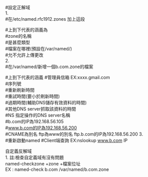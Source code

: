 #設定正解域  
1.  
#在/etc/named.rfc1912.zones 加上這段  

#上到下代表的涵義為  
#zone的名稱  
#是甚麼類型  
#檔案在哪裡(預設在/var/named/)  
#允不允許上傳更改  
2.  
#在/var/named/新增一個b.com.zone的檔案  

#上到下代表的涵義 
#管理員信箱 EX:xxxx.gmail.com   
#序列號  
#重新刷新時間  
#重試時間(要小於刷新時間)  
#過期時間(輔助DNS儲存有效資料的時間)  
#其他DNS server抓取該資料的時間  
#NS 指定操作的DNS server名稱  
#b.com的IP為192.168.56.105  
#www.b.com的IP為192.168.56.200  
#CNAME為別名 ftp為www的別名 ftp.b.com的IP為192.168.56.200
3.  
#重新啟動named
#Client端查詢
EX:nslookup www.b.com IP  

自定義反解域  
1.
註:檢查自定義域有沒有問題  
named-checkzone +zone +檔案位址  
EX : named-check b.com /var/named/b.com.zone